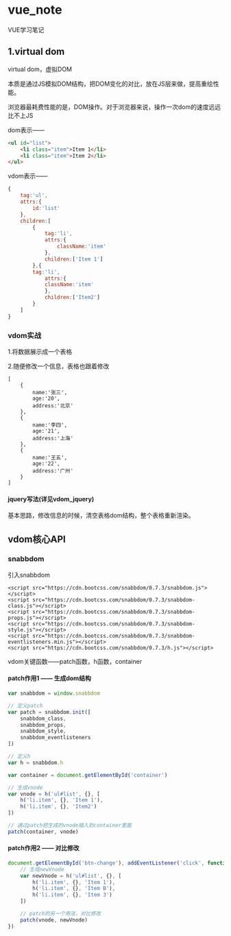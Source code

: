 # vue_note
VUE学习笔记

## 1.virtual dom

virtual dom，虚拟DOM

本质是通过JS模拟DOM结构，把DOM变化的对比，放在JS层来做，提高重绘性能。

浏览器最耗费性能的是，DOM操作。对于浏览器来说，操作一次dom的速度远远比不上JS

dom表示——

```html
<ul id="list">
    <li class="item">Item 1</li>
    <li class="item">Item 2</li>
</ul>
```

vdom表示——

```js
{
    tag:'ul',
    attrs:{
        id:'list'
    },
    children:[
        {
            tag:'li',
            attrs:{
                className:'item'
            },
            children:['Item 1']
        },{
        tag:'li',
            attrs:{
            className:'item'
            },
            children:['Item2']
        }
    ]
}

```

### vdom实战

1.将数据展示成一个表格

2.随便修改一个信息，表格也跟着修改

```
[
    {
        name:'张三',
        age:'20',
        address:'北京'
    },
    {
        name:'李四',
        age:'21',
        address:'上海'
    },
    {
        name:'王五',
        age:'22',
        address:'广州'
    }
]
```

#### jquery写法(详见vdom_jquery)

基本思路，修改信息的时候，清空表格dom结构，整个表格重新渲染。

## vdom核心API

### snabbdom

引入snabbdom

```
<script src="https://cdn.bootcss.com/snabbdom/0.7.3/snabbdom.js"></script>
<script src="https://cdn.bootcss.com/snabbdom/0.7.3/snabbdom-class.js"></script>
<script src="https://cdn.bootcss.com/snabbdom/0.7.3/snabbdom-props.js"></script>
<script src="https://cdn.bootcss.com/snabbdom/0.7.3/snabbdom-style.js"></script>
<script src="https://cdn.bootcss.com/snabbdom/0.7.3/snabbdom-eventlisteners.min.js"></script>
<script src="https://cdn.bootcss.com/snabbdom/0.7.3/h.js"></script>
```

vdom关键函数——patch函数，h函数，container

#### patch作用1 —— 生成dom结构

```js
var snabbdom = window.snabbdom

// 定义patch
var patch = snabbdom.init([
    snabbdom_class,
    snabbdom_props,
    snabbdom_style,
    snabbdom_eventlisteners
])

// 定义h
var h = snabbdom.h

var container = document.getElementById('container')

// 生成vnode
var vnode = h('ul#list', {}, [
    h('li.item', {}, 'Item 1'),
    h('li.item', {}, 'Item2')
])

// 通过patch把生成的vnode插入到container里面
patch(container, vnode)
```

#### patch作用2 —— 对比修改

```js
document.getElementById('btn-change'), addEventListener('click', function() {
    // 生成newVnode
    var newVnode = h('ul#list', {}, [
        h('li.item', {}, 'Item 1'),
        h('li.item', {}, 'Item B'),
        h('li.item', {}, 'Item 3')
    ])

    // patch的另一个用法，对比修改
    patch(vnode, newVnode)
})
```

